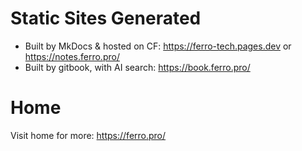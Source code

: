 # Static Sites Generated
- Built by MkDocs & hosted on CF: https://ferro-tech.pages.dev or https://notes.ferro.pro/  
- Built by gitbook, with AI search: https://book.ferro.pro/

# Home
Visit home for more: https://ferro.pro/

